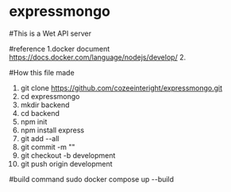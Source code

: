# expressmongo

#This is a Wet API server

#reference 
 1.docker document
  https://docs.docker.com/language/nodejs/develop/
 2.

#How this file made

1. git clone https://github.com/cozeeinteright/expressmongo.git
2. cd expressmongo
3. mkdir backend
4. cd backend
5. npm init
6. npm install express
7. git add --all
8. git commit -m ""
9. git checkout -b development
10. git push origin development

#build command 
 sudo docker compose up --build